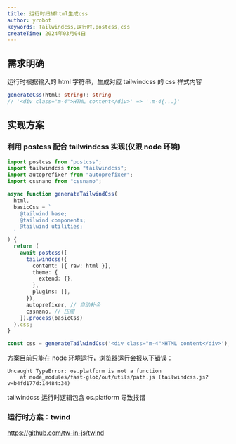 ```yaml
---
title: 运行时扫描html生成css
author: yrobot
keywords: Tailwindcss,运行时,postcss,css
createTime: 2024年03月04日
---
```


## 需求明确

运行时根据输入的 html 字符串，生成对应 tailwindcss 的 css 样式内容

```ts
generateCss(html: string): string
// '<div class="m-4">HTML content</div>' => '.m-4{...}'
```

## 实现方案

### 利用 postcss 配合 tailwindcss 实现(仅限 node 环境)

```ts
import postcss from "postcss";
import tailwindcss from "tailwindcss";
import autoprefixer from "autoprefixer";
import cssnano from "cssnano";

async function generateTailwindCss(
  html,
  basicCss = `
    @tailwind base;
    @tailwind components;
    @tailwind utilities;
  `
) {
  return (
    await postcss([
      tailwindcss({
        content: [{ raw: html }],
        theme: {
          extend: {},
        },
        plugins: [],
      }),
      autoprefixer, // 自动补全
      cssnano, // 压缩
    ]).process(basicCss)
  ).css;
}

const css = generateTailwindCss('<div class="m-4">HTML content</div>');
```

方案目前只能在 node 环境运行，浏览器运行会报以下错误：

```
Uncaught TypeError: os.platform is not a function
    at node_modules/fast-glob/out/utils/path.js (tailwindcss.js?v=b4fd177d:14484:34)
```

tailwindcss 运行时逻辑包含 os.platform 导致报错

### 运行时方案：twind

https://github.com/tw-in-js/twind
